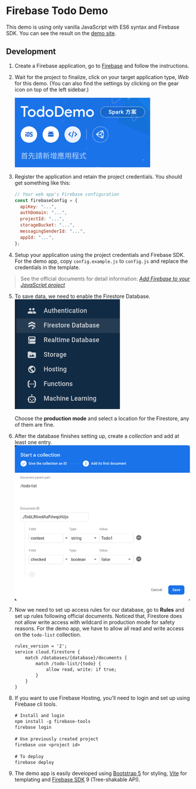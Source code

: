 # Firebase Todo Demo

This demo is using only vanilla JavaScript with ES6 syntax and Firebase SDK.
You can see the result on the [demo site](https://tododemo-7c2c9.web.app).

## Development

1. Create a Firebase application, go to [Firebase](https://console.firebase.google.com/) and follow the instructions.
2. Wait for the project to finalize, click on your target application type, _Web_ for this demo. (You can also find the settings by clicking on the gear icon on top of the left sidebar.)

   ![](./screenshots/01.png)

3. Register the application and retain the project credentials. You should get something like this:

   ```javascript
   // Your web app's Firebase configuration
   const firebaseConfig = {
     apiKey: "...",
     authDomain: "...",
     projectId: "...",
     storageBucket: "...",
     messagingSenderId: "...",
     appId: "...",
   };
   ```

4. Setup your application using the project credentials and Firebase SDK. For the demo app, copy `config.example.js` to `config.js` and replace the credentials in the template.

> See the official documents for detail information: _[Add Firebase to your JavaScript project](https://firebase.google.com/docs/web/setup)_

5. To save data, we need to enable the Firestore Database.
   ![](./screenshots/02.png)

   Choose the **production mode** and select a location for the Firestore, any of them are fine.

6. After the database finishes setting up, create a _collection_ and add at least one entry.
   ![](./screenshots/03.png)

7. Now we need to set up access rules for our database, go to **Rules** and set up rules following official documents. Noticed that, Firestore does not allow write access with wildcard in production mode for safety reasons. For the demo app, we have to allow all read and write access on the `todo-list` collection.
   ```
   rules_version = '2';
   service cloud.firestore {
       match /databases/{database}/documents {
           match /todo-list/{todo} {
               allow read, write: if true;
           }
       }
   }
   ```
8. If you want to use Firebase Hosting, you'll need to login and set up using Firebase cli tools.

   ```
   # Install and login
   npm install -g firebase-tools
   firebase login

   # Use previously created project
   firebase use <project id>

   # To deploy
   firebase deploy
   ```

9. The demo app is easily developed using [Bootstrap 5](https://getbootstrap.com/docs/5.0/getting-started/introduction/) for styling, [Vite](https://vitejs.dev/) for templating and [Firebase SDK](https://www.npmjs.com/package/firebase) 9 (Tree-shakable API).
